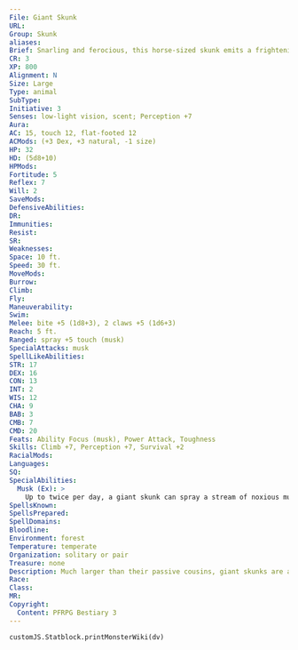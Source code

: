 ```yaml
---
File: Giant Skunk
URL: 
Group: Skunk
aliases: 
Brief: Snarling and ferocious, this horse-sized skunk emits a frightening growl as it smashes through the undergrowth.
CR: 3
XP: 800
Alignment: N
Size: Large
Type: animal
SubType: 
Initiative: 3
Senses: low-light vision, scent; Perception +7
Aura: 
AC: 15, touch 12, flat-footed 12
ACMods: (+3 Dex, +3 natural, -1 size)
HP: 32
HD: (5d8+10)
HPMods: 
Fortitude: 5
Reflex: 7
Will: 2
SaveMods: 
DefensiveAbilities: 
DR: 
Immunities: 
Resist: 
SR: 
Weaknesses: 
Space: 10 ft.
Speed: 30 ft.
MoveMods: 
Burrow: 
Climb: 
Fly: 
Maneuverability: 
Swim: 
Melee: bite +5 (1d8+3), 2 claws +5 (1d6+3)
Reach: 5 ft.
Ranged: spray +5 touch (musk)
SpecialAttacks: musk
SpellLikeAbilities: 
STR: 17
DEX: 16
CON: 13
INT: 2
WIS: 12
CHA: 9
BAB: 3
CMB: 7
CMD: 20
Feats: Ability Focus (musk), Power Attack, Toughness
Skills: Climb +7, Perception +7, Survival +2
RacialMods: 
Languages: 
SQ: 
SpecialAbilities:
  Musk (Ex): >
    Up to twice per day, a giant skunk can spray a stream of noxious musk at a single target within 30 feet as a standard action. With a successful ranged touch attack, the creature struck by this spray must make a DC 17 Fortitude save or be nauseated for 1d6 rounds and then sickened for 1d6 minutes by the horrific stench. A successful save reduces the effect to only 1d4 rounds of being sickened. A creature cannot use the scent ability as long as it is affected by this musk. The save DC is Constitution-based, and includes a +2 racial bonus.
SpellsKnown: 
SpellsPrepared: 
SpellDomains: 
Bloodline: 
Environment: forest
Temperature: temperate
Organization: solitary or pair
Treasure: none
Description: Much larger than their passive cousins, giant skunks are an aggressive lot. Having a greater bulk to maintain, giant skunks feed on creatures beyond just grubs and insects, often hunting small mammals and reptiles by night in addition to giant versions of insects. While giant skunks are dangerous to nearby settlements, farmers find a positive aspect in their presence, valuing the creatures' taste for giant insects and other more dangerous vermin.
Race: 
Class: 
MR: 
Copyright:
  Content: PFRPG Bestiary 3
---
```

```dataviewjs
customJS.Statblock.printMonsterWiki(dv)
```
